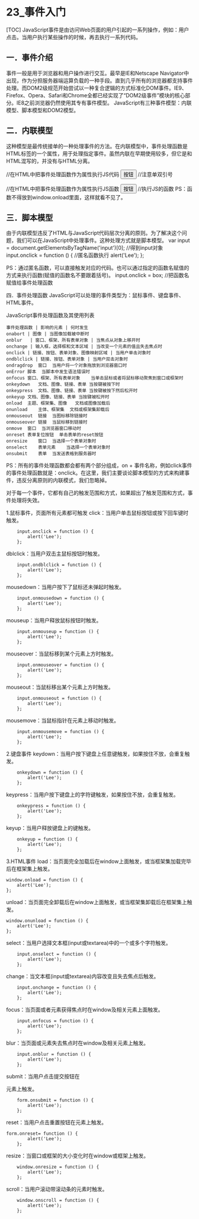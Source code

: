 # 23_事件入门
[TOC]
JavaScript事件是由访问Web页面的用户引起的一系列操作，例如：用户点击。当用户执行某些操作的时候，再去执行一系列代码。

## 一．事件介绍
事件一般是用于浏览器和用户操作进行交互。最早是IE和Netscape Navigator中出现，作为分担服务器端运算负载的一种手段。直到几乎所有的浏览器都支持事件处理。而DOM2级规范开始尝试以一种复合逻辑的方式标准化DOM事件。IE9、Firefox、Opera、Safari和Chrome全都已经实现了“DOM2级事件”模块的核心部分。IE8之前浏览器仍然使用其专有事件模型。
JavaScript有三种事件模型：内联模型、脚本模型和DOM2模型。


## 二．内联模型
这种模型是最传统接单的一种处理事件的方法。在内联模型中，事件处理函数是HTML标签的一个属性，用于处理指定事件。虽然内联在早期使用较多，但它是和HTML混写的，并没有与HTML分离。

//在HTML中把事件处理函数作为属性执行JS代码
<input type="button" value="按钮" onclick="alert('Lee');"  />		//注意单双引号

//在HTML中把事件处理函数作为属性执行JS函数
<input type="button" value="按钮" onclick="box();"  />			//执行JS的函数
PS：函数不得放到window.onload里面，这样就看不见了。

## 三．脚本模型
由于内联模型违反了HTML与JavaScript代码层次分离的原则。为了解决这个问题，我们可以在JavaScript中处理事件。这种处理方式就是脚本模型。
	var input = document.getElementsByTagName('input')[0];		//得到input对象
	input.onclick = function () {								//匿名函数执行
		alert('Lee');
	};

PS：通过匿名函数，可以直接触发对应的代码。也可以通过指定的函数名赋值的方式来执行函数(赋值的函数名不要跟着括号)。
input.onclick = box;						//把函数名赋值给事件处理函数

四．事件处理函数
JavaScript可以处理的事件类型为：鼠标事件、键盘事件、HTML事件。

JavaScript事件处理函数及其使用列表
```table
事件处理函数 | 影响的元素 | 何时发生
onabort | 图像 | 当图像加载被中断时
onblur	 | 窗口、框架、所有表单对象 | 当焦点从对象上移开时
onchange | 输入框，选择框和文本区域 | 当改变一个元素的值且失去焦点时
onclick | 链接、按钮、表单对象、图像映射区域 | 当用户单击对象时
ondblclick | 链接、按钮、表单对象 | 当用户双击对象时
ondragdrop	窗口	当用户将一个对象拖放到浏览器窗口时
onError	脚本	当脚本中发生语法错误时
onfocus	窗口、框架、所有表单对象	当单击鼠标或者将鼠标移动聚焦到窗口或框架时
onkeydown	文档、图像、链接、表单	当按键被按下时
onkeypress	文档、图像、链接、表单	当按键被按下然后松开时
onkeyup	文档、图像、链接、表单	当按键被松开时
onload	主题、框架集、图像	文档或图像加载后
onunload	主体、框架集	文档或框架集卸载后
onmouseout	链接	当图标移除链接时
onmouseover	链接	当鼠标移到链接时
onmove	窗口	当浏览器窗口移动时
onreset	表单复位按钮	单击表单的reset按钮
onresize	窗口	当选择一个表单对象时
onselect	表单元素	当选择一个表单对象时
onsubmit	表单	当发送表格到服务器时
```

PS：所有的事件处理函数都会都有两个部分组成，on + 事件名称，例如click事件的事件处理函数就是：onclick。在这里，我们主要谈论脚本模型的方式来构建事件，违反分离原则的内联模式，我们忽略掉。

对于每一个事件，它都有自己的触发范围和方式，如果超出了触发范围和方式，事件处理将失效。

1.鼠标事件，页面所有元素都可触发
click：当用户单击鼠标按钮或按下回车键时触发。
```
	input.onclick = function () {
		alert('Lee');
	};
```

dblclick：当用户双击主鼠标按钮时触发。
```
	input.ondblclick = function () {
		alert('Lee');
	};
```

mousedown：当用户按下了鼠标还未弹起时触发。
```
	input.onmousedown = function () {
		alert('Lee');
	};
```

mouseup：当用户释放鼠标按钮时触发。
```
	input.onmouseup = function () {
		alert('Lee');
	};
```

mouseover：当鼠标移到某个元素上方时触发。
```
	input.onmouseover = function () {
		alert('Lee');
	};
```

mouseout：当鼠标移出某个元素上方时触发。
```
	input.onmouseout = function () {
		alert('Lee');
	};
```

mousemove：当鼠标指针在元素上移动时触发。
```
	input.onmousemove = function () {
		alert('Lee');
	};
```

2.键盘事件
keydown：当用户按下键盘上任意键触发，如果按住不放，会重复触发。
```
	onkeydown = function () {
		alert('Lee');
	};

```
keypress：当用户按下键盘上的字符键触发，如果按住不放，会重复触发。
```
	onkeypress = function () {
		alert('Lee');
	};
```

keyup：当用户释放键盘上的键触发。
```
	onkeyup = function () {
		alert('Lee');
	};
```

3.HTML事件
load：当页面完全加载后在window上面触发，或当框架集加载完毕后在框架集上触发。
```
window.onload = function () {
	alert('Lee');
};
```

unload：当页面完全卸载后在window上面触发，或当框架集卸载后在框架集上触发。
```
window.onunload = function () {
	alert('Lee');
};
```

select：当用户选择文本框(input或textarea)中的一个或多个字符触发。
```
	input.onselect = function () {
		alert('Lee');
	};
```

change：当文本框(input或textarea)内容改变且失去焦点后触发。
```
	input.onchange = function () {
		alert('Lee');
	};
```

focus：当页面或者元素获得焦点时在window及相关元素上面触发。
```
	input.onfocus = function () {
		alert('Lee');
	};
```

blur：当页面或元素失去焦点时在window及相关元素上触发。
```
	input.onblur = function () {
		alert('Lee');
	};
```
submit：当用户点击提交按钮在<form>元素上触发。
```
	form.onsubmit = function () {
		alert('Lee');
	};

```
reset：当用户点击重置按钮在<form>元素上触发。
```
form.onreset= function () {
		alert('Lee');
	};
```

resize：当窗口或框架的大小变化时在window或框架上触发。
```
	window.onresize = function () {
		alert('Lee');
	};
```

scroll：当用户滚动带滚动条的元素时触发。
```
	window.onscroll = function () {
		alert('Lee');
	};

```

